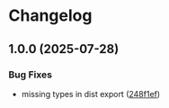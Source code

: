 # Changelog

## 1.0.0 (2025-07-28)


### Bug Fixes

* missing types in dist export ([248f1ef](https://github.com/danbermantech/react-midi-context/commit/248f1ef7520ed63927410da112485fb4ca6ad16b))
